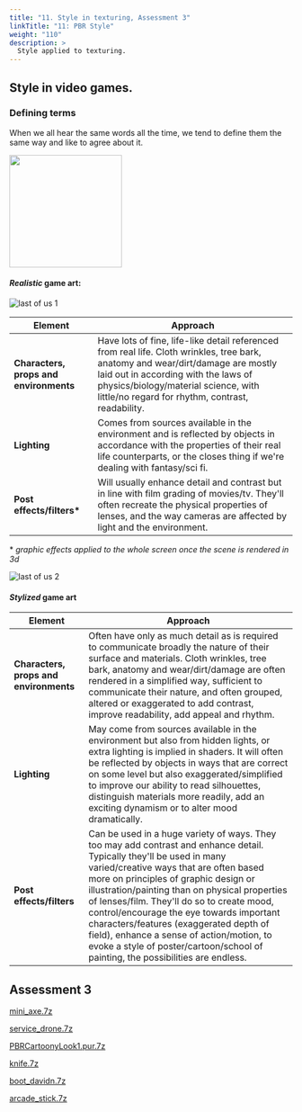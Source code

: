 ```yaml
---
title: "11. Style in texturing, Assessment 3"
linkTitle: "11: PBR Style"
weight: "110"
description: >
  Style applied to texturing.
---
```


## Style in video games.

### Defining terms
When we all hear the same words all the time, we tend to define them the same way and like to agree about it.  

<img src="troll_face.png" width="200" />

#### *Realistic* game art:

![last of us 1](realism_lastofus2_1.jpg)
  
Element | Approach
--- | ---
**Characters, props and environments** | Have lots of fine, life-like detail referenced from real life. Cloth wrinkles, tree bark, anatomy and wear/dirt/damage are mostly laid out in according with the laws of physics/biology/material science, with little/no regard for rhythm, contrast, readability.  
**Lighting** | Comes from sources available in the environment and is reflected by objects in accordance with the properties of their real life counterparts, or the closes thing if we're dealing with fantasy/sci fi.  
**Post effects/filters\*** | Will usually enhance detail and contrast but in line with film grading of movies/tv. They'll often recreate the physical properties of lenses, and the way cameras are affected by light and the environment.  

\* *graphic effects applied to the whole screen once the scene is rendered in 3d*

![last of us 2](realism_lastofus2_2.png)

#### *Stylized* game art  

Element | Approach
--- | ---
**Characters, props and environments** | Often have only as much detail as is required to communicate broadly the nature of their surface and materials. Cloth wrinkles, tree bark, anatomy and wear/dirt/damage are often rendered in a simplified way, sufficient to communicate their nature, and often grouped, altered or exaggerated to add contrast, improve readability, add appeal and rhythm.  
**Lighting** | May come from sources available in the environment but also from hidden lights, or extra lighting is implied in shaders. It will often be reflected by objects in ways that are correct on some level but also exaggerated/simplified to improve our ability to read silhouettes, distinguish materials more readily, add an exciting dynamism or to alter mood dramatically.   
**Post effects/filters** | Can be used in a huge variety of ways. They too may add contrast and enhance detail. Typically they'll be used in many varied/creative ways that are often based more on principles of graphic design or illustration/painting than on physical properties of lenses/film. They'll do so to create mood, control/encourage the eye towards important characters/features (exaggerated depth of field), enhance a sense of action/motion, to evoke a style of poster/cartoon/school of painting, the possibilities are endless.  


## Assessment 3
<a class="btn btn-lg btn-primary mr-3 mb-4" href="https://laureateaus-my.sharepoint.com/:u:/g/personal/daniel_mcgillick_torrens_edu_au/EWhxYg7NmZdPh7KgPYHbdlkBOaJsUuUIa6EtRoPqywDvzw?e=dBlWxO" target="_blank">mini_axe.7z<i class="fas fa-arrow-alt-circle-right ml-2"></i></a>

<a class="btn btn-lg btn-primary mr-3 mb-4" href="https://laureateaus-my.sharepoint.com/:u:/g/personal/daniel_mcgillick_torrens_edu_au/ESXh4gp2iJFFh9dLbNnYjzQBcArqiT2OAQvl9KWQGmbrRA?e=P7a6xz" target="_blank">service_drone.7z<i class="fas fa-arrow-alt-circle-right ml-2"></i></a>  
  
<a class="btn btn-lg btn-primary mr-3 mb-4" href="https://laureateaus-my.sharepoint.com/:u:/g/personal/daniel_mcgillick_torrens_edu_au/ERA4hias9nhIhR7BR7gRS-wBxOEJcPHfESPt26k3y8Qayg?e=hiFZFO" target="_blank">PBRCartoonyLook1.pur.7z<i class="fas fa-arrow-alt-circle-right ml-2"></i></a>  
  
<a class="btn btn-lg btn-primary mr-3 mb-4" href="https://laureateaus-my.sharepoint.com/:u:/g/personal/daniel_mcgillick_torrens_edu_au/ESwqpRmQvNNOjqrgkizkBk0BlHujqs_HVOlJoG9drjwX9A?e=DLMBho" target="_blank">knife.7z<i class="fas fa-arrow-alt-circle-right ml-2"></i></a>    
  
<a class="btn btn-lg btn-primary mr-3 mb-4" href="https://laureateaus-my.sharepoint.com/:u:/g/personal/daniel_mcgillick_torrens_edu_au/ESFT4HJ9hD9Nv8MSnHhUzVoBHw2VI6-SmQdHtq5nln6dcQ?e=NmFmkR" target="_blank">boot_davidn.7z<i class="fas fa-arrow-alt-circle-right ml-2"></i></a>  
  
<a class="btn btn-lg btn-primary mr-3 mb-4" href="https://laureateaus-my.sharepoint.com/:u:/g/personal/daniel_mcgillick_torrens_edu_au/ER_K_UxRxOdBqUDZFWVbBzwBlrSSWW8zO-r_5ojKb7IFQA?e=OKKpYR" target="_blank">arcade_stick.7z<i class="fas fa-arrow-alt-circle-right ml-2"></i></a>